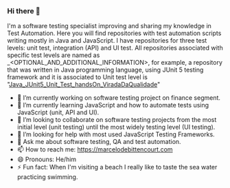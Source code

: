 ### Hi there 👋

I'm a software testing specialist improving and sharing my knowledge in Test Automation.
Here you will find repositories with test automation scripts writing mostly in Java and JavaScript.
I have repositories for three test levels: unit test, integration (API) and UI test. All repositories associated with specific test levels are named as <ProgrammingLanguage>_<TestFrameworks>_<TestLevel>_<OPTIONAL_AND_ADDITIONAL_INFORMATION>, for example, a repository that was written in Java programming language, using JUnit 5 testing framework and it is associated to Unit test level is "[Java_JUnit5_Unit_Test_handsOn_ViradaDaQualidade](https://github.com/marcelodebittencourt/Java_JUnit5_Unit_Test_handsOn_ViradaDaQualidade)"

- 🔭 I’m currently working on software testing project on finance segment.
- 🌱 I’m currently learning JavaScript and how to automate tests using JavaScript (unit, API and UI).
- 👯 I’m looking to collaborate on software testing projects from the most initial level (unit testing) until the most widely testing level (UI testing).
- 🤔 I’m looking for help with most used JavaScript Testing Frameworks.
- 💬 Ask me about software testing, QA and test automation.
- 📫 How to reach me: https://marcelodebittencourt.com
- 😄 Pronouns: He/him
- ⚡ Fun fact: When I'm visiting a beach I really like to taste the sea water practicing swimming.

